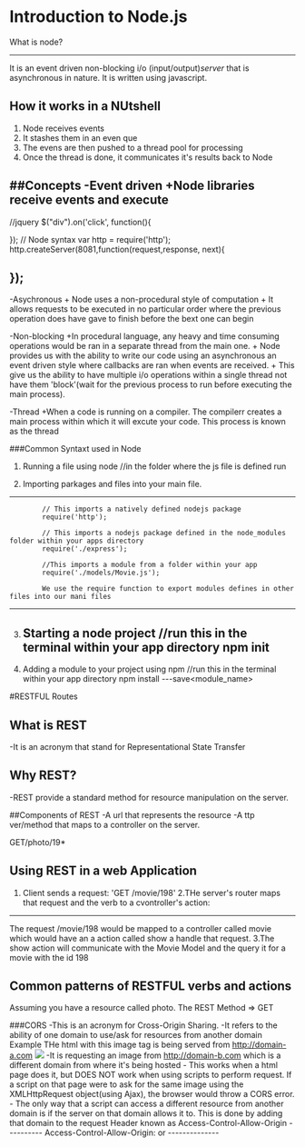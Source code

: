 # Introduction to Node.js
What is node?
____________

It is an event driven non-blocking i/o (input/output)*server* that is asynchronous in nature.
It is written using javascript.
## How it works in a NUtshell
1. Node receives events
2. It stashes them in an even que
3. The evens are then pushed to a thread pool for processing
4. Once the thread is done, it communicates it's results back to Node

##Concepts
-Event driven
	+Node libraries receive events and execute
----
//jquery
$("div").on('click', function(){
	

});
//
Node syntax
var http = require('http');
http.createServer(8081,function(request,response, next){
	

});
-------
-Asychronous
	+ Node uses a non-procedural style of computation
	+ It allows requests to be executed in no particular order where the previous operation does have gave to finish before the bext one can begin

-Non-blocking
	+In procedural language, any heavy and time consuming operations would be ran in a separate thread from the main one. 
	+ Node provides us with the ability to write our code using an asynchronous an event driven style where callbacks are ran when events are received.
	+ This give us the ability to have multiple i/o operations within a single thread not have them 'block'(wait for the previous process to run before executing the main process).


-Thread
	+When a code is running on a compiler. 	The compilerr creates a main process within which it will excute your code. This process is known as the thread

###Common Syntaxt used in Node
1. Running a file using node
	//in the folder where the js file is defined run <filename>

2. Importing parkages and files into your main file. 
---
			// This imports a natively defined nodejs package
			require('http');
			
			// This imports a nodejs package defined in the node_modules folder within your apps directory
			require('./express');

			//This imports a module from a folder within your app
			require('./models/Movie.js');

			We use the require function to export modules defines in other files into our mani files

-------


3. Starting a node project
	//run this in the terminal within your app directory npm init
	-----
4. Adding a module to your project using npm
	//run this in the terminal within your app directory npm install ---save<module_name>

#RESTFUL Routes
## What is REST
-It is an acronym that stand for Representational State Transfer

## Why REST?
-REST provide a standard method for resource manipulation on the server.

##Components of REST
-A url that represents the resource
-A ttp ver/method that maps to a controller on the server.

GET/photo/19*


## Using REST in a web Application
1. Client sends a  request: 'GET /movie/198'
2.THe server's router maps that request and the verb to a cvontroller's action:
--------
The request /movie/198 would be mapped to a controller called movie which would have an a action called  show a handle that request.
3.The show action will communicate with the Movie Model and the query it for a movie with the id 198


## Common patterns of RESTFUL verbs and actions
Assuming you have a resource called photo. The REST
Method => GET

###CORS
-This is an acronym for Cross-Origin Sharing.
-It refers to the ability of one domain to use/ask for resources from another domain
			Example
			THe html with this image tag is being served from http://domain-a.com <img src="http://domain-b.com/mouse.jpg">
		-It is requesting an image from http://domain-b.com which is a different domain from where it's being hosted
		- This works when a html page does it, but DOES NOT work when using scripts to perform request. If a script on that page were to ask for the same image using the XMLHttpRequest object(using Ajax), the browser would throw a CORS error.
		- The only way that a script can access a different resource from another domain is if the server on that domain allows it to.
		This is done by adding that domain to the request Header known as Access-Control-Allow-Origin
		----------
		Access-Control-Allow-Origin:<allow domain> or <to allowany domain>
		--------------